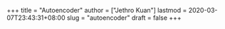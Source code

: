 +++
title = "Autoencoder"
author = ["Jethro Kuan"]
lastmod = 2020-03-07T23:43:31+08:00
slug = "autoencoder"
draft = false
+++
